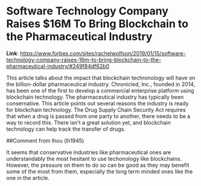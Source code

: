 # Software Technology Company Raises $16M To Bring Blockchain to the Pharmaceutical Industry

**Link**: https://www.forbes.com/sites/rachelwolfson/2019/01/15/software-technology-company-raises-16m-to-bring-blockchain-to-the-pharmaceutical-industry/#249f84df62b0




This article talks about the impact that blockchain techronology will have on the billion-dollar pharmaceutical industry. Chronicled, Inc., founded in 2014, has been one of the first to develop a commercial enterprise platform using blockchain technology. The pharmaceutical industry has typically been consernative. This article points out several reasons the industry is ready for blockchain technology. The Drug Supply Chain Security Act requires that when a drug is passed from one party to another, there needs to be a way to record this. There isn't a great solution yet, and blockchain technology can help track the transfer of drugs. 

##Comment from lhou (lh1945)

It seems that conservative industries like pharmaceutical ones are understandably the most hesitant to use techonology like blockchains. However, the pressure on them to do so can be good as they may benefit some of the most from them, especially the long term minded ones like the one in the article. 